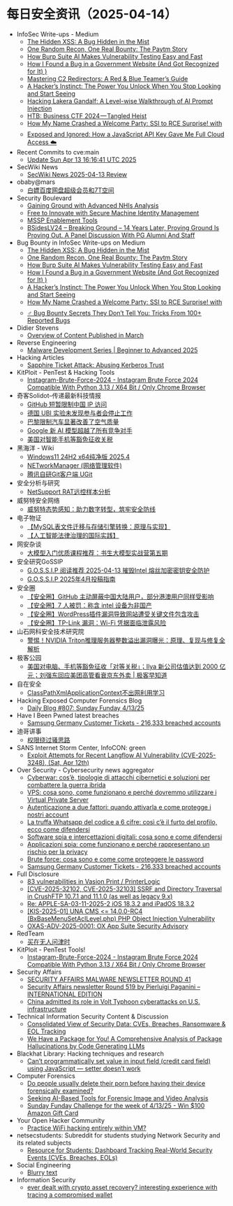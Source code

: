 # 每日安全资讯（2025-04-14）

- InfoSec Write-ups - Medium
  - [The Hidden XSS: A Bug Hidden in the Mist](https://infosecwriteups.com/the-hidden-xss-a-bug-hidden-in-the-mist-907d6cc55322?source=rss----7b722bfd1b8d---4)
  - [One Random Recon, One Real Bounty: The Paytm Story](https://infosecwriteups.com/ghost-paytm-xss-bounty-4f5efe6a643b?source=rss----7b722bfd1b8d---4)
  - [How Burp Suite AI Makes Vulnerability Testing Easy and Fast](https://infosecwriteups.com/how-burp-suite-ai-makes-vulnerability-testing-easy-and-fast-03b6ca0ca6e5?source=rss----7b722bfd1b8d---4)
  - [How I Found a Bug in a Government Website (And Got Recognized for It) ️)](https://infosecwriteups.com/how-i-found-a-bug-in-a-government-website-and-got-recognized-for-it-%EF%B8%8F-2f057a99f458?source=rss----7b722bfd1b8d---4)
  - [Mastering C2 Redirectors: A Red & Blue Teamer’s Guide](https://infosecwriteups.com/mastering-c2-redirectors-a-red-blue-teamers-guide-3e1c6d34ecc8?source=rss----7b722bfd1b8d---4)
  - [A Hacker’s Instinct: The Power You Unlock When You Stop Looking and Start Seeing](https://infosecwriteups.com/a-hackers-instinct-the-power-you-unlock-when-you-stop-looking-and-start-seeing-2715865e13f7?source=rss----7b722bfd1b8d---4)
  - [Hacking Lakera Gandalf: A Level-wise Walkthrough of AI Prompt Injection](https://infosecwriteups.com/hacking-lakera-gandalf-a-level-wise-walkthrough-of-ai-prompt-injection-c082b61f2f34?source=rss----7b722bfd1b8d---4)
  - [HTB: Business CTF 2024 — Tangled Heist](https://infosecwriteups.com/htb-business-ctf-2024-tangled-heist-281eb0934d2d?source=rss----7b722bfd1b8d---4)
  - [How My Name Crashed a Welcome Party: SSI to RCE Surprise! with $$$$](https://infosecwriteups.com/how-my-name-crashed-a-welcome-party-ssi-to-rce-surprise-with-f9b8a05ad138?source=rss----7b722bfd1b8d---4)
  - [Exposed and Ignored: How a JavaScript API Key Gave Me Full Cloud Access ☁️](https://infosecwriteups.com/exposed-and-ignored-how-a-javascript-api-key-gave-me-full-cloud-access-%EF%B8%8F-e00a7301ffb6?source=rss----7b722bfd1b8d---4)
- Recent Commits to cve:main
  - [Update Sun Apr 13 16:16:41 UTC 2025](https://github.com/trickest/cve/commit/b8d007528e1d233656f4f29170fb421e03736248)
- SecWiki News
  - [SecWiki News 2025-04-13 Review](http://www.sec-wiki.com/?2025-04-13)
- obaby@mars
  - [白嫖百度网盘超级会员和7T空间](https://h4ck.org.cn/2025/04/20182)
- Security Boulevard
  - [Gaining Ground with Advanced NHIs Analysis](https://securityboulevard.com/2025/04/gaining-ground-with-advanced-nhis-analysis/?utm_source=rss&utm_medium=rss&utm_campaign=gaining-ground-with-advanced-nhis-analysis)
  - [Free to Innovate with Secure Machine Identity Management](https://securityboulevard.com/2025/04/free-to-innovate-with-secure-machine-identity-management/?utm_source=rss&utm_medium=rss&utm_campaign=free-to-innovate-with-secure-machine-identity-management)
  - [MSSP Enablement Tools](https://securityboulevard.com/2025/04/mssp-enablement-tools/?utm_source=rss&utm_medium=rss&utm_campaign=mssp-enablement-tools)
  - [BSidesLV24 – Breaking Ground – 14 Years Later, Proving Ground Is Proving Out. A Panel Discussion With PG Alumni And Staff](https://securityboulevard.com/2025/04/bsideslv24-breaking-ground-14-years-later-proving-ground-is-proving-out-a-panel-discussion-with-pg-alumni-and-staff/?utm_source=rss&utm_medium=rss&utm_campaign=bsideslv24-breaking-ground-14-years-later-proving-ground-is-proving-out-a-panel-discussion-with-pg-alumni-and-staff)
- Bug Bounty in InfoSec Write-ups on Medium
  - [The Hidden XSS: A Bug Hidden in the Mist](https://infosecwriteups.com/the-hidden-xss-a-bug-hidden-in-the-mist-907d6cc55322?source=rss----7b722bfd1b8d--bug_bounty)
  - [One Random Recon, One Real Bounty: The Paytm Story](https://infosecwriteups.com/ghost-paytm-xss-bounty-4f5efe6a643b?source=rss----7b722bfd1b8d--bug_bounty)
  - [How Burp Suite AI Makes Vulnerability Testing Easy and Fast](https://infosecwriteups.com/how-burp-suite-ai-makes-vulnerability-testing-easy-and-fast-03b6ca0ca6e5?source=rss----7b722bfd1b8d--bug_bounty)
  - [How I Found a Bug in a Government Website (And Got Recognized for It) ️)](https://infosecwriteups.com/how-i-found-a-bug-in-a-government-website-and-got-recognized-for-it-%EF%B8%8F-2f057a99f458?source=rss----7b722bfd1b8d--bug_bounty)
  - [A Hacker’s Instinct: The Power You Unlock When You Stop Looking and Start Seeing](https://infosecwriteups.com/a-hackers-instinct-the-power-you-unlock-when-you-stop-looking-and-start-seeing-2715865e13f7?source=rss----7b722bfd1b8d--bug_bounty)
  - [How My Name Crashed a Welcome Party: SSI to RCE Surprise! with $$$$](https://infosecwriteups.com/how-my-name-crashed-a-welcome-party-ssi-to-rce-surprise-with-f9b8a05ad138?source=rss----7b722bfd1b8d--bug_bounty)
  - [️‍♂️ Bug Bounty Secrets They Don’t Tell You: Tricks From 100+ Reported Bugs](https://infosecwriteups.com/%EF%B8%8F-%EF%B8%8F-bug-bounty-secrets-they-dont-tell-you-tricks-from-100-reported-bugs-603e4a6bb84f?source=rss----7b722bfd1b8d--bug_bounty)
- Didier Stevens
  - [Overview of Content Published in March](https://blog.didierstevens.com/2025/04/13/overview-of-content-published-in-march-10/)
- Reverse Engineering
  - [Malware Development Series | Beginner to Advanced 2025](https://www.reddit.com/r/ReverseEngineering/comments/1jycrij/malware_development_series_beginner_to_advanced/)
- Hacking Articles
  - [Sapphire Ticket Attack: Abusing Kerberos Trust](https://www.hackingarticles.in/sapphire-ticket-attack-abusing-kerberos-trust/)
- KitPloit - PenTest &amp; Hacking Tools
  - [Instagram-Brute-Force-2024 - Instagram Brute Force 2024 Compatible With Python 3.13 / X64 Bit / Only Chrome Browser](http://www.kitploit.com/2025/04/instagram-brute-force-2024-instagram.html)
- 奇客Solidot–传递最新科技情报
  - [GitHub 短暂限制中国 IP 访问](https://www.solidot.org/story?sid=81038)
  - [德国 UBI 实验未发现参与者会停止工作](https://www.solidot.org/story?sid=81037)
  - [巴黎限制汽车显著改善了空气质量](https://www.solidot.org/story?sid=81036)
  - [Google 新 AI 模型超越了所有竞争对手](https://www.solidot.org/story?sid=81035)
  - [美国对智能手机等豁免征收关税](https://www.solidot.org/story?sid=81034)
- 黑海洋 - Wiki
  - [Windows11 24H2 x64纯净版 2025.4](https://blog.upx8.com/2518)
  - [NETworkManager (网络管理软件)](https://blog.upx8.com/4745)
  - [腾讯自研Git客户端 UGit](https://blog.upx8.com/4744)
- 安全分析与研究
  - [NetSupport RAT远控样本分析](https://mp.weixin.qq.com/s?__biz=MzA4ODEyODA3MQ==&mid=2247491560&idx=1&sn=f8a595ba91dd5c0ded3f06576029d027&subscene=0)
- 威努特安全网络
  - [威努特态势感知：助力数字转型，筑牢安全防线](https://mp.weixin.qq.com/s?__biz=MzAwNTgyODU3NQ==&mid=2651132345&idx=1&sn=c27d338da8a2878fbb3cffc217edb1a7&subscene=0)
- 电子物证
  - [【MySQL表文件迁移与存储引擎转换：原理与实现】](https://mp.weixin.qq.com/s?__biz=MzAwNDcwMDgzMA==&mid=2651048398&idx=1&sn=f78df70f676f5b14cef3050fe4de8ecd&subscene=0)
  - [【人工智能法律治理的国际实践】](https://mp.weixin.qq.com/s?__biz=MzAwNDcwMDgzMA==&mid=2651048398&idx=2&sn=f07c1d1ce99b11cbfe4e9ef87586c04b&subscene=0)
- 网安杂谈
  - [大模型入门优质课程推荐：书生大模型实战营第五期](https://mp.weixin.qq.com/s?__biz=MzAwMTMzMDUwNg==&mid=2650889566&idx=1&sn=69146faec6a38e3c4832c979ee424eb0&subscene=0)
- 安全研究GoSSIP
  - [G.O.S.S.I.P 阅读推荐 2025-04-13 摧毁Intel 熔丝加密密钥安全防护](https://mp.weixin.qq.com/s?__biz=Mzg5ODUxMzg0Ng==&mid=2247500023&idx=1&sn=0bcad408da94f2df6c4e0ba0530befb3&subscene=0)
  - [G.O.S.S.I.P 2025年4月投稿指南](https://mp.weixin.qq.com/s?__biz=Mzg5ODUxMzg0Ng==&mid=2247500023&idx=2&sn=56df65e4e1702c6876581bb0ff5dbd3b&subscene=0)
- 安全圈
  - [【安全圈】GitHub 主动屏蔽中国大陆用户，部分港澳用户同样受影响](https://mp.weixin.qq.com/s?__biz=MzIzMzE4NDU1OQ==&mid=2652069060&idx=1&sn=1633fcbcb48a0517419c5896f8d44571&subscene=0)
  - [【安全圈】7 人被罚：称含 intel 设备为非国产](https://mp.weixin.qq.com/s?__biz=MzIzMzE4NDU1OQ==&mid=2652069060&idx=2&sn=f852ca0193edd06dc0d0f3060d031890&subscene=0)
  - [【安全圈】WordPress插件漏洞导致网站遭受关键文件包含攻击](https://mp.weixin.qq.com/s?__biz=MzIzMzE4NDU1OQ==&mid=2652069060&idx=3&sn=30e98f80aea19e6a87a4765e728b6602&subscene=0)
  - [【安全圈】TP-Link  漏洞：Wi-Fi 凭据面临泄露风险](https://mp.weixin.qq.com/s?__biz=MzIzMzE4NDU1OQ==&mid=2652069060&idx=4&sn=8f7ac8e308536849b9fc926f55d5b341&subscene=0)
- 山石网科安全技术研究院
  - [警惕！NVIDIA Triton推理服务器整数溢出漏洞曝光：原理、复现与修复全解析](https://mp.weixin.qq.com/s?__biz=MzUzMDUxNTE1Mw==&mid=2247511690&idx=1&sn=6d60fe31b68f04bb55ead2d1e4d7aa70&subscene=0)
- 极客公园
  - [美国对电脑、手机等豁免征收「对等关税」；Ilya 新公司估值达到 2000 亿元；刘强东回应美团高管看衰京东外卖 | 极客早知道](https://mp.weixin.qq.com/s?__biz=MTMwNDMwODQ0MQ==&mid=2653077456&idx=1&sn=ab287bbfcc883d40ccc48086a9ea09ac&subscene=0)
- 自在安全
  - [ClassPathXmlApplicationContext不出网利用学习](https://mp.weixin.qq.com/s?__biz=Mzk0NTU5Mjg0Ng==&mid=2247491691&idx=1&sn=758f1fd9d10910523df81c37e3ea1809&subscene=0)
- Hacking Exposed Computer Forensics Blog
  - [Daily Blog #807: Sunday Funday 4/13/25](https://www.hecfblog.com/2025/04/daily-blog-807-sunday-funday-41325.html)
- Have I Been Pwned latest breaches
  - [Samsung Germany Customer Tickets - 216,333 breached accounts](https://haveibeenpwned.com/PwnedWebsites#SamsungGermany)
- 迪哥讲事
  - [权限绕过骚思路](https://mp.weixin.qq.com/s?__biz=MzIzMTIzNTM0MA==&mid=2247497407&idx=1&sn=04355bc0583f5b5753784d10fdf93e08&subscene=0)
- SANS Internet Storm Center, InfoCON: green
  - [Exploit Attempts for Recent Langflow AI Vulnerability (CVE-2025-3248), (Sat, Apr 12th)](https://isc.sans.edu/diary/rss/31850)
- Over Security - Cybersecurity news aggregator
  - [Cyberwar: cos’è, tipologie di attacchi cibernetici e soluzioni per combattere la guerra ibrida](https://www.cybersecurity360.it/cybersecurity-nazionale/cyberwar-cose-tipologie-di-attacchi-cibernetici-e-soluzioni-per-combattere-la-guerra-ibrida/)
  - [VPS: cosa sono, come funzionano e perché dovremmo utilizzare i Virtual Private Server](https://www.cybersecurity360.it/soluzioni-aziendali/vps-cosa-sono-come-funzionano-e-perche-dovremmo-utilizzare-i-virtual-private-server/)
  - [Autenticazione a due fattori: quando attivarla e come protegge i nostri account](https://www.cybersecurity360.it/soluzioni-aziendali/autenticazione-a-due-fattori-cose-come-e-perche-usarla-per-google-facebook-instagram-e-altri/)
  - [La truffa Whatsapp del codice a 6 cifre: così c’è il furto del profilo, ecco come difendersi](https://www.cybersecurity360.it/nuove-minacce/la-truffa-whatsapp-del-codice-a-6-cifre-cosi-ce-il-furto-del-profilo-come-difendersi/)
  - [Software spia e intercettazioni digitali: cosa sono e come difendersi](https://www.cybersecurity360.it/cultura-cyber/software-spia-e-intercettazioni-digitali-cosa-sono-e-come-difendersi/)
  - [Applicazioni spia: come funzionano e perché rappresentano un rischio per la privacy](https://www.cybersecurity360.it/nuove-minacce/app-spia-come-funzionano-e-perche-rappresentano-un-rischio-per-la-privacy/)
  - [Brute force: cosa sono e come come proteggere le password](https://www.cybersecurity360.it/nuove-minacce/brute-force-cosa-sono-gli-attacchi-a-forza-bruta-come-farli-e-prevenirli/)
  - [Samsung Germany Customer Tickets - 216,333 breached accounts](https://haveibeenpwned.com/PwnedWebsites#SamsungGermany)
- Full Disclosure
  - [83 vulnerabilities in Vasion Print / PrinterLogic](https://seclists.org/fulldisclosure/2025/Apr/18)
  - [[CVE-2025-32102, CVE-2025-32103] SSRF and Directory Traversal in CrushFTP 10.7.1 and 11.1.0 (as well as legacy 9.x)](https://seclists.org/fulldisclosure/2025/Apr/17)
  - [Re: APPLE-SA-03-11-2025-2 iOS 18.3.2 and iPadOS 18.3.2](https://seclists.org/fulldisclosure/2025/Apr/16)
  - [[KIS-2025-01] UNA CMS <= 14.0.0-RC4 (BxBaseMenuSetAclLevel.php) PHP Object Injection Vulnerability](https://seclists.org/fulldisclosure/2025/Apr/15)
  - [OXAS-ADV-2025-0001: OX App Suite Security Advisory](https://seclists.org/fulldisclosure/2025/Apr/14)
- RedTeam
  - [买在无人问津时](https://mp.weixin.qq.com/s?__biz=Mzg5NjAxNjc5OQ==&mid=2247484401&idx=1&sn=5e4dec4941f4e35d7f56396377b263ea&subscene=0)
- KitPloit - PenTest Tools!
  - [Instagram-Brute-Force-2024 - Instagram Brute Force 2024 Compatible With Python 3.13 / X64 Bit / Only Chrome Browser](http://www.kitploit.com/2025/04/instagram-brute-force-2024-instagram.html)
- Security Affairs
  - [SECURITY AFFAIRS MALWARE NEWSLETTER ROUND 41](https://securityaffairs.com/176503/malware/security-affairs-malware-newsletter-round-41.html)
  - [Security Affairs newsletter Round 519 by Pierluigi Paganini – INTERNATIONAL EDITION](https://securityaffairs.com/176494/breaking-news/security-affairs-newsletter-round-519-by-pierluigi-paganini-international-edition.html)
  - [China admitted its role in Volt Typhoon cyberattacks on U.S. infrastructure](https://securityaffairs.com/176485/apt/china-admitted-its-role-in-volt-typhoon-cyberattacks-on-u-s-infrastructure.html)
- Technical Information Security Content & Discussion
  - [Consolidated View of Security Data: CVEs, Breaches, Ransomware & EOL Tracking](https://www.reddit.com/r/netsec/comments/1jyd734/consolidated_view_of_security_data_cves_breaches/)
  - [We Have a Package for You! A Comprehensive Analysis of Package Hallucinations by Code Generating LLMs](https://www.reddit.com/r/netsec/comments/1jyihpn/we_have_a_package_for_you_a_comprehensive/)
- Blackhat Library: Hacking techniques and research
  - [Can’t programmatically set value in input field (credit card field) using JavaScript — setter doesn’t work](https://www.reddit.com/r/blackhat/comments/1jxxp02/cant_programmatically_set_value_in_input_field/)
- Computer Forensics
  - [Do people usually delete their porn before having their device forensically examined?](https://www.reddit.com/r/computerforensics/comments/1jycbcw/do_people_usually_delete_their_porn_before_having/)
  - [Seeking AI-Based Tools for Forensic Image and Video Analysis](https://www.reddit.com/r/computerforensics/comments/1jye0o5/seeking_aibased_tools_for_forensic_image_and/)
  - [Sunday Funday Challenge for the week of 4/13/25 - Win $100 Amazon Gift Card](https://www.reddit.com/r/computerforensics/comments/1jyhray/sunday_funday_challenge_for_the_week_of_41325_win/)
- Your Open Hacker Community
  - [Practice WiFi hacking entirely within VM?](https://www.reddit.com/r/HowToHack/comments/1jykw57/practice_wifi_hacking_entirely_within_vm/)
- netsecstudents: Subreddit for students studying Network Security and its related subjects
  - [Resource for Students: Dashboard Tracking Real-World Security Events (CVEs, Breaches, EOLs)](https://www.reddit.com/r/netsecstudents/comments/1jyd8yg/resource_for_students_dashboard_tracking/)
- Social Engineering
  - [Blurry text](https://www.reddit.com/r/SocialEngineering/comments/1jyd3gv/blurry_text/)
- Information Security
  - [ever dealt with crypto asset recovery? interesting experience with tracing a compromised wallet](https://www.reddit.com/r/Information_Security/comments/1jy3i5z/ever_dealt_with_crypto_asset_recovery_interesting/)
